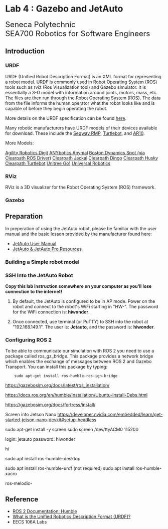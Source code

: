 # Lab 4 : Gazebo and JetAuto

<font size="5">
Seneca Polytechnic</br>
SEA700 Robotics for Software Engineers
</font>

## Introduction

### URDF

URDF (Unified Robot Description Format) is an XML format for representing a robot model. URDF is commonly used in Robot Operating System (ROS) tools such as rviz (Ros Visualization tool) and Gazebo simulator. It is essentially a 3-D model with information around joints, motors, mass, etc. The files are then run through the Robot Operating System (ROS). The data from the file informs the human operator what the robot looks like and is capable of before they begin operating the robot.

More details on the URDF specification can be found [here](http://wiki.ros.org/urdf/XML).

Many robotic manufacturers have URDF models of their devices available for download. These include the [Segway RMP](https://stanleyinnovation.com/rmp-urdf-3d-files/), [Turtlebot](http://wiki.ros.org/turtlebot_description), and [AR10](https://github.com/Active8Robots/AR10/blob/master/ar10_description/urdf/ar10.urdf).

More Models:

[Agility Robotics Digit](https://github.com/adubredu/DigitRobot.jl)
[ANYbotics Anymal](https://github.com/ANYbotics/anymal_b_simple_description)
[Boston Dynamics Spot (via Clearpath ROS Driver)](https://github.com/clearpathrobotics/spot_ros)
[Clearpath Jackal](https://www.clearpathrobotics.com/assets/guides/kinetic/jackal/description.html)
[Clearpath Dingo](https://www.clearpathrobotics.com/assets/guides/melodic/dingo/description.html)
[Clearpath Husky](https://github.com/husky/husky)
[Clearpath Turtlebot](http://wiki.ros.org/turtlebot_description)
[Unitree Go1](https://github.com/unitreerobotics/unitree_ros)
[Universal Robotics](https://github.com/UniversalRobots/Universal_Robots_ROS2_Description)

### RViz

RViz is a 3D visualizer for the Robot Operating System (ROS) framework.

### Gazebo

## Preparation

In preperation of using the JetAuto robot, please be familiar with the user manual and the basic lesson provided by the manufacturer found here:

- [JetAuto User Manual](JetAuto-User-Manual.pdf)
- [JetAuto & JetAuto Pro Resources](https://drive.google.com/drive/folders/16pwHYO8rK-22oAzStc7-olP9Weq7AbzY)

### Building a Simple robot model

### SSH Into the JetAuto Robot

**Copy this lab instruction somewhere on your computer as you'll lose connection to the internet!**

1. By default, the JetAuto is configured to be in AP mode. Power on the robot and connect to the robot's WiFi starting in "HW-". The password for the WiFi connection is: **hiwonder**.

1. Once connected, use terminal (or PuTTY) to SSH into the robot at "192.168.149.1". The user is: **Jetauto**, and the password is: **hiwonder**.

### Configuring ROS 2

To be able to communicate our simulation with ROS 2 you need to use a package called ros_gz_bridge. This package provides a network bridge which enables the exchange of messages between ROS 2 and Gazebo Transport. You can install this package by typing:

        sudo apt-get install ros-humble-ros-ign-bridge

https://gazebosim.org/docs/latest/ros_installation/

https://docs.ros.org/en/humble/Installation/Ubuntu-Install-Debs.html

https://gazebosim.org/docs/fortress/install/

Screen into Jetson Nano
https://developer.nvidia.com/embedded/learn/get-started-jetson-nano-devkit#setup-headless

sudo apt-get install -y screen
sudo screen /dev/ttyACM0 115200

login: jetauto
password: hiwonder

hi

sudo apt install ros-humble-desktop

sudo apt install ros-humble-urdf (not required)
sudo apt install ros-humble-xacro

ros-melodic-

## Reference

- [ROS 2 Documentation: Humble](https://docs.ros.org/en/humble/index.html)
- [What is the Unified Robotics Description Format (URDF)?](https://formant.io/resources/glossary/urdf/)
- EECS 106A Labs